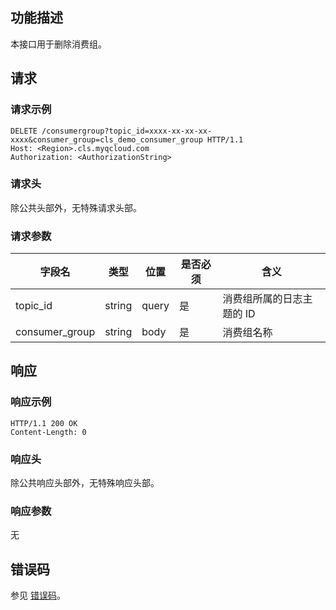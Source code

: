 ## 功能描述

本接口用于删除消费组。

## 请求

### 请求示例

```
DELETE /consumergroup?topic_id=xxxx-xx-xx-xx-xxxx&consumer_group=cls_demo_consumer_group HTTP/1.1
Host: <Region>.cls.myqcloud.com
Authorization: <AuthorizationString>
```

### 请求头

除公共头部外，无特殊请求头部。

### 请求参数

| 字段名         | 类型   | 位置  | 是否必须 | 含义                      |
| -------------- | ------ | ----- | -------- | ------------------------- |
| topic_id       | string | query | 是       | 消费组所属的日志主题的 ID |
| consumer_group | string | body  | 是       | 消费组名称                |

## 响应

### 响应示例

```
HTTP/1.1 200 OK
Content-Length: 0
```

### 响应头

除公共响应头部外，无特殊响应头部。

### 响应参数

无

## 错误码

参见 [错误码](https://cloud.tencent.com/document/product/614/12402)。
